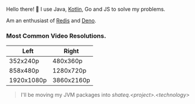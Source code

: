 Hello there! 👋 I use Java, [Kotlin](https://kotlinlang.org/), Go and JS to solve my problems.<br>

Am an enthusiast of [Redis](https://redis.io/) and [Deno](https://deno.land/).

<!-- https://github.com/USERNAME.png -->
<div>
    <h3>Most Common Video Resolutions.</h3>
    
| Left | Right |
|----|----|
| 352x240p | 480x360p |
| 858x480p | 1280x720p |
| 1920x1080p | 3860x2160p |
<!--     <a href="https://www.jetbrains.com/idea/"><img src="idea.png" height="36" /></a> -->
<!--     <a href="https://code.visualstudio.com/"><img src="code.png" height="36" /></a> -->
</div>

> I'll be moving my JVM packages into *shateq.\<project\>.\<technology\>*
